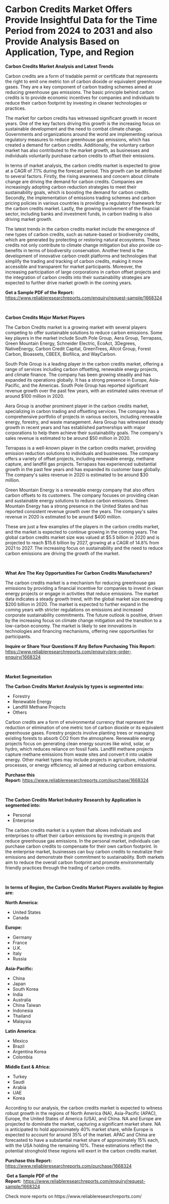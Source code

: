 <p><h1>Carbon Credits Market Offers Provide Insightful Data for the Time Period from 2024 to 2031 and also Provide Analysis Based on Application, Type, and Region</h1></p><p><strong>Carbon Credits Market Analysis and Latest Trends</strong></p>
<p><p>Carbon credits are a form of tradable permit or certificate that represents the right to emit one metric ton of carbon dioxide or equivalent greenhouse gases. They are a key component of carbon trading schemes aimed at reducing greenhouse gas emissions. The basic principle behind carbon credits is to provide economic incentives for companies and individuals to reduce their carbon footprint by investing in cleaner technologies or practices.</p><p>The market for carbon credits has witnessed significant growth in recent years. One of the key factors driving this growth is the increasing focus on sustainable development and the need to combat climate change. Governments and organizations around the world are implementing various regulatory measures to reduce greenhouse gas emissions, which has created a demand for carbon credits. Additionally, the voluntary carbon market has also contributed to the market growth, as businesses and individuals voluntarily purchase carbon credits to offset their emissions.</p><p>In terms of market analysis, the carbon credits market is expected to grow at a CAGR of 7.1% during the forecast period. This growth can be attributed to several factors. Firstly, the rising awareness and concern about climate change are driving the demand for carbon credits. Companies are increasingly adopting carbon reduction strategies to meet their sustainability goals, which is boosting the demand for carbon credits. Secondly, the implementation of emissions trading schemes and carbon pricing policies in various countries is providing a regulatory framework for the carbon credits market. Lastly, the growing involvement of the financial sector, including banks and investment funds, in carbon trading is also driving market growth.</p><p>The latest trends in the carbon credits market include the emergence of new types of carbon credits, such as nature-based or biodiversity credits, which are generated by protecting or restoring natural ecosystems. These credits not only contribute to climate change mitigation but also provide co-benefits in terms of biodiversity conservation. Another trend is the development of innovative carbon credit platforms and technologies that simplify the trading and tracking of carbon credits, making it more accessible and transparent for market participants. Moreover, the increasing participation of large corporations in carbon offset projects and the integration of carbon credits into their sustainability strategies are expected to further drive market growth in the coming years.</p></p>
<p><strong>Get a Sample PDF of the Report:&nbsp;</strong> <a href="https://www.reliableresearchreports.com/enquiry/request-sample/1668324">https://www.reliableresearchreports.com/enquiry/request-sample/1668324</a></p>
<p>&nbsp;</p>
<p><strong>Carbon Credits Major Market Players</strong></p>
<p><p>The Carbon Credits market is a growing market with several players competing to offer sustainable solutions to reduce carbon emissions. Some key players in the market include South Pole Group, Aera Group, Terrapass, Green Mountain Energy, Schneider Electric, EcoAct, 3Degrees, NativeEnergy, Carbon Credit Capital, GreenTrees, Allcot Group, Forest Carbon, Bioassets, CBEEX, Biofilica, and WayCarbon.</p><p>South Pole Group is a leading player in the carbon credits market, offering a range of services including carbon offsetting, renewable energy projects, and climate finance. The company has been growing steadily and has expanded its operations globally. It has a strong presence in Europe, Asia-Pacific, and the Americas. South Pole Group has reported significant revenue growth over the past few years, with an estimated sales revenue of around $100 million in 2020.</p><p>Aera Group is another prominent player in the carbon credits market, specializing in carbon trading and offsetting services. The company has a comprehensive portfolio of projects in various sectors, including renewable energy, forestry, and waste management. Aera Group has witnessed steady growth in recent years and has established partnerships with major corporations to help them achieve their sustainability goals. The company's sales revenue is estimated to be around $50 million in 2020.</p><p>Terrapass is a well-known player in the carbon credits market, providing emission reduction solutions to individuals and businesses. The company offers a variety of offset projects, including renewable energy, methane capture, and landfill gas projects. Terrapass has experienced substantial growth in the past few years and has expanded its customer base globally. The company's sales revenue in 2020 is estimated to be around $30 million.</p><p>Green Mountain Energy is a renewable energy company that also offers carbon offsets to its customers. The company focuses on providing clean and sustainable energy solutions to reduce carbon emissions. Green Mountain Energy has a strong presence in the United States and has reported consistent revenue growth over the years. The company's sales revenue in 2020 is estimated to be around $400 million.</p><p>These are just a few examples of the players in the carbon credits market, and the market is expected to continue growing in the coming years. The global carbon credits market size was valued at $5.5 billion in 2020 and is projected to reach $15.6 billion by 2027, growing at a CAGR of 14.8% from 2021 to 2027. The increasing focus on sustainability and the need to reduce carbon emissions are driving the growth of the market.</p></p>
<p>&nbsp;</p>
<p><strong>What Are The Key Opportunities For Carbon Credits Manufacturers?</strong></p>
<p><p>The carbon credits market is a mechanism for reducing greenhouse gas emissions by providing a financial incentive for companies to invest in clean energy projects or engage in activities that reduce emissions. The market data indicates a steady growth trend, with the global market size exceeding $200 billion in 2020. The market is expected to further expand in the coming years with stricter regulations on emissions and increased corporate sustainability commitments. The future outlook is positive, driven by the increasing focus on climate change mitigation and the transition to a low-carbon economy. The market is likely to see innovations in technologies and financing mechanisms, offering new opportunities for participants.</p></p>
<p><strong>Inquire or Share Your Questions If Any Before Purchasing This Report:</strong> <a href="https://www.reliableresearchreports.com/enquiry/pre-order-enquiry/1668324">https://www.reliableresearchreports.com/enquiry/pre-order-enquiry/1668324</a></p>
<p>&nbsp;</p>
<p><strong>Market Segmentation</strong></p>
<p><strong>The Carbon Credits Market Analysis by types is segmented into:</strong></p>
<p><ul><li>Forestry</li><li>Renewable Energy</li><li>Landfill Methane Projects</li><li>Others</li></ul></p>
<p><p>Carbon credits are a form of environmental currency that represent the reduction or elimination of one metric ton of carbon dioxide or its equivalent greenhouse gases. Forestry projects involve planting trees or managing existing forests to absorb CO2 from the atmosphere. Renewable energy projects focus on generating clean energy sources like wind, solar, or hydro, which reduces reliance on fossil fuels. Landfill methane projects capture methane emissions from waste sites and convert it into usable energy. Other market types may include projects in agriculture, industrial processes, or energy efficiency, all aimed at reducing carbon emissions.</p></p>
<p><strong>Purchase this Report:&nbsp;</strong><a href="https://www.reliableresearchreports.com/purchase/1668324">https://www.reliableresearchreports.com/purchase/1668324</a></p>
<p>&nbsp;</p>
<p><strong>The Carbon Credits Market Industry Research by Application is segmented into:</strong></p>
<p><ul><li>Personal</li><li>Enterprise</li></ul></p>
<p><p>The carbon credits market is a system that allows individuals and enterprises to offset their carbon emissions by investing in projects that reduce greenhouse gas emissions. In the personal market, individuals can purchase carbon credits to compensate for their own carbon footprint. In the enterprise market, businesses can buy carbon credits to neutralize their emissions and demonstrate their commitment to sustainability. Both markets aim to reduce the overall carbon footprint and promote environmentally friendly practices through the trading of carbon credits.</p></p>
<p>&nbsp;</p>
<p><strong>In terms of Region, the Carbon Credits Market Players available by Region are:</strong></p>
<p>
    <p> <strong> North America: </strong>
        <ul>
            <li>United States</li>
            <li>Canada</li>
        </ul>
        </p> 
    <p> <strong> Europe: </strong>
        <ul>
            <li>Germany</li>
            <li>France</li>
            <li>U.K.</li>
            <li>Italy</li>
            <li>Russia</li>
        </ul>
        </p> 
    <p> <strong> Asia-Pacific: </strong>
        <ul>
            <li>China</li>
            <li>Japan</li>
            <li>South Korea</li>
            <li>India</li>
            <li>Australia</li>
            <li>China Taiwan</li>
            <li>Indonesia</li>
            <li>Thailand</li>
            <li>Malaysia</li>
        </ul>
        </p> 
    <p> <strong> Latin America: </strong>
        <ul>
            <li>Mexico</li>
            <li>Brazil</li>
            <li>Argentina Korea</li>
            <li>Colombia</li>
        </ul>
        </p> 
    <p> <strong> Middle East & Africa: </strong>
        <ul>
            <li>Turkey</li>
            <li>Saudi</li>
            <li>Arabia</li>
            <li>UAE</li>
            <li>Korea</li>
        </ul>
    </p>
    </p>
<p><p>According to our analysis, the carbon credits market is expected to witness robust growth in the regions of North America (NA), Asia-Pacific (APAC), Europe, the United States of America (USA), and China. NA and Europe are projected to dominate the market, capturing a significant market share. NA is anticipated to hold approximately 40% market share, while Europe is expected to account for around 35% of the market. APAC and China are forecasted to have a substantial market share of approximately 15% each, with the USA holding the remaining 10%. These estimations reflect the potential stronghold these regions will exert in the carbon credits market.</p></p>
<p><strong>Purchase this Report: </strong><a href="https://www.reliableresearchreports.com/purchase/1668324">https://www.reliableresearchreports.com/purchase/1668324</a></p>
<p>&nbsp;<strong>Get a Sample PDF of the Report:&nbsp;&nbsp;</strong><a href="https://www.reliableresearchreports.com/enquiry/request-sample/1668324">https://www.reliableresearchreports.com/enquiry/request-sample/1668324</a></p>
<p><strong></strong></p>
<p>Check more reports on https://www.reliableresearchreports.com/</p>